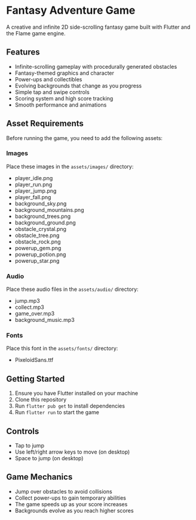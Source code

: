 # Fantasy Adventure Game

A creative and infinite 2D side-scrolling fantasy game built with Flutter and the Flame game engine.

## Features

- Infinite-scrolling gameplay with procedurally generated obstacles
- Fantasy-themed graphics and character
- Power-ups and collectibles
- Evolving backgrounds that change as you progress
- Simple tap and swipe controls
- Scoring system and high score tracking
- Smooth performance and animations

## Asset Requirements

Before running the game, you need to add the following assets:

### Images
Place these images in the `assets/images/` directory:
- player_idle.png
- player_run.png
- player_jump.png
- player_fall.png
- background_sky.png
- background_mountains.png
- background_trees.png
- background_ground.png
- obstacle_crystal.png
- obstacle_tree.png
- obstacle_rock.png
- powerup_gem.png
- powerup_potion.png
- powerup_star.png

### Audio
Place these audio files in the `assets/audio/` directory:
- jump.mp3
- collect.mp3
- game_over.mp3
- background_music.mp3

### Fonts
Place this font in the `assets/fonts/` directory:
- PixeloidSans.ttf

## Getting Started

1. Ensure you have Flutter installed on your machine
2. Clone this repository
3. Run `flutter pub get` to install dependencies
4. Run `flutter run` to start the game

## Controls

- Tap to jump
- Use left/right arrow keys to move (on desktop)
- Space to jump (on desktop)

## Game Mechanics

- Jump over obstacles to avoid collisions
- Collect power-ups to gain temporary abilities
- The game speeds up as your score increases
- Backgrounds evolve as you reach higher scores
